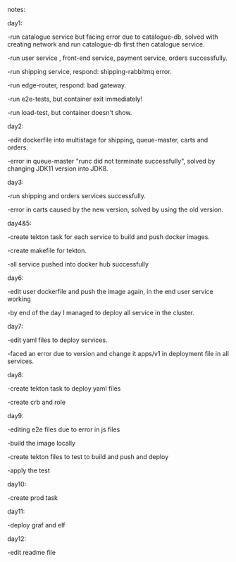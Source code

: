notes:

day1:

-run catalogue service but facing error due to catalogue-db, solved with creating network and run catalogue-db first then catalogue service.

-run user service , front-end service, payment service, orders successfully.

-run shipping service, respond: shipping-rabbitmq error.

-run edge-router, respond: bad gateway.

-run e2e-tests, but container exit immediately!

-run load-test, but container doesn't show.

day2:

-edit dockerfile into multistage for shipping, queue-master, carts and orders.

-error in queue-master "runc did not terminate successfully", solved by changing JDK11 version into JDK8.

day3:

-run shipping and orders services successfully.

-error in carts caused by the new version, solved by using the old version.

day4&5:

-create tekton task for each service to build and push docker images.

-create makefile for tekton.

-all service pushed into docker hub successfully

day6:

-edit user dockerfile and push the image again, in the end user service working

-by end of the day I managed to deploy all service in the cluster.

day7:

-edit yaml files to deploy services.

-faced an error due to version and change it apps/v1 in deployment file in all services.

day8:

-create tekton task to deploy yaml files

-create crb and role

day9:

-editing e2e files due to error in js files

-build the image locally

-create tekton files to test to build and push and deploy

-apply the test

day10:

-create prod task

day11:

-deploy graf and elf

day12:

-edit readme file
